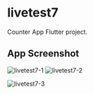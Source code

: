 # livetest7

Counter App Flutter project.

## App Screenshot



![livetest7-1](https://github.com/probirroy/livetest7/assets/9416408/4b1e3e5d-874e-4c0e-8217-1b12f61e0994)
![livetest7-2](https://github.com/probirroy/livetest7/assets/9416408/9ada097e-141a-423f-80cd-1fe76050b90d)

![livetest7-3](https://github.com/probirroy/livetest7/assets/9416408/56e981ca-39a1-4710-9bfd-81af1f6d9565)
